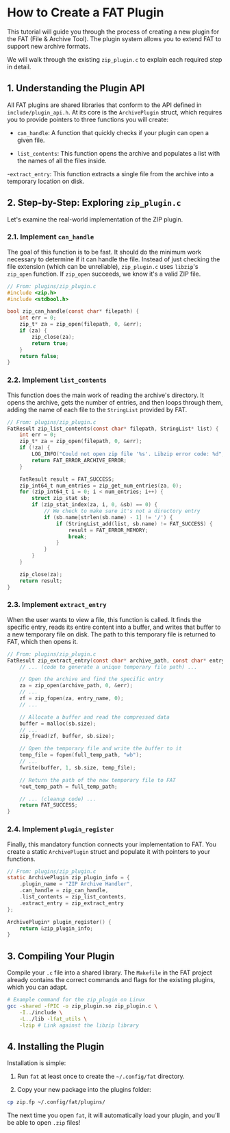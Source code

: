 # How to Create a FAT Plugin

This tutorial will guide you through the process of creating a new plugin for the FAT (File & Archive Tool). The plugin system allows you to extend FAT to support new archive formats.

We will walk through the existing `zip_plugin.c` to explain each required step in detail.

## 1. Understanding the Plugin API

All FAT plugins are shared libraries that conform to the API defined in `include/plugin_api.h`. At its core is the `ArchivePlugin` struct, which requires you to provide pointers to three functions you will create:

- `can_handle`: A function that quickly checks if your plugin can open a given file.

- `list_contents`: This function opens the archive and populates a list with the names of all the files inside.

-`extract_entry`: This function extracts a single file from the archive into a temporary location on disk.

## 2. Step-by-Step: Exploring `zip_plugin.c`

Let's examine the real-world implementation of the ZIP plugin.

### 2.1. Implement `can_handle`

The goal of this function is to be fast. It should do the minimum work necessary to determine if it can handle the file. Instead of just checking the file extension (which can be unreliable), `zip_plugin.c` uses `libzip`'s `zip_open` function. If `zip_open` succeeds, we know it's a valid ZIP file.

```c
// From: plugins/zip_plugin.c
#include <zip.h>
#include <stdbool.h>

bool zip_can_handle(const char* filepath) {
    int err = 0;
    zip_t* za = zip_open(filepath, 0, &err);
    if (za) {
        zip_close(za);
        return true;
    }
    return false;
}
```

### 2.2. Implement `list_contents`

This function does the main work of reading the archive's directory. It opens the archive, gets the number of entries, and then loops through them, adding the name of each file to the `StringList` provided by FAT.

```c
// From: plugins/zip_plugin.c
FatResult zip_list_contents(const char* filepath, StringList* list) {
    int err = 0;
    zip_t* za = zip_open(filepath, 0, &err);
    if (!za) {
        LOG_INFO("Could not open zip file '%s'. Libzip error code: %d", filepath, err);
        return FAT_ERROR_ARCHIVE_ERROR;
    }

    FatResult result = FAT_SUCCESS;
    zip_int64_t num_entries = zip_get_num_entries(za, 0);
    for (zip_int64_t i = 0; i < num_entries; i++) {
        struct zip_stat sb;
        if (zip_stat_index(za, i, 0, &sb) == 0) {
            // We check to make sure it's not a directory entry
            if (sb.name[strlen(sb.name) - 1] != '/') {
                if (StringList_add(list, sb.name) != FAT_SUCCESS) {
                    result = FAT_ERROR_MEMORY;
                    break;
                }
            }
        }
    }

    zip_close(za);
    return result;
}
```

### 2.3. Implement `extract_entry`

When the user wants to view a file, this function is called. It finds the specific entry, reads its entire content into a buffer, and writes that buffer to a new temporary file on disk. The path to this temporary file is returned to FAT, which then opens it.

```c
// From: plugins/zip_plugin.c
FatResult zip_extract_entry(const char* archive_path, const char* entry_name, char** out_temp_path) {
    // ... (code to generate a unique temporary file path) ...

    // Open the archive and find the specific entry
    za = zip_open(archive_path, 0, &err);
    // ...
    zf = zip_fopen(za, entry_name, 0);
    // ...

    // Allocate a buffer and read the compressed data
    buffer = malloc(sb.size);
    // ...
    zip_fread(zf, buffer, sb.size);

    // Open the temporary file and write the buffer to it
    temp_file = fopen(full_temp_path, "wb");
    // ...
    fwrite(buffer, 1, sb.size, temp_file);

    // Return the path of the new temporary file to FAT
    *out_temp_path = full_temp_path;

    // ... (cleanup code) ...
    return FAT_SUCCESS;
}
```

### 2.4. Implement `plugin_register`

Finally, this mandatory function connects your implementation to FAT. You create a static `ArchivePlugin` struct and populate it with pointers to your functions.

```c
// From: plugins/zip_plugin.c
static ArchivePlugin zip_plugin_info = {
    .plugin_name = "ZIP Archive Handler",
    .can_handle = zip_can_handle,
    .list_contents = zip_list_contents,
    .extract_entry = zip_extract_entry
};

ArchivePlugin* plugin_register() {
    return &zip_plugin_info;
}
```

## 3. Compiling Your Plugin

Compile your `.c` file into a shared library. The `Makefile` in the FAT project already contains the correct commands and flags for the existing plugins, which you can adapt.

```bash
# Example command for the zip_plugin on Linux
gcc -shared -fPIC -o zip_plugin.so zip_plugin.c \
    -I../include \
    -L../lib -lfat_utils \
    -lzip # Link against the libzip library
```

## 4. Installing the Plugin

Installation is simple:

1. Run `fat` at least once to create the `~/.config/fat` directory.

2. Copy your new package into the plugins folder:

```bash
cp zip.fp ~/.config/fat/plugins/
```

The next time you open `fat`, it will automatically load your plugin, and you'll be able to open `.zip` files!